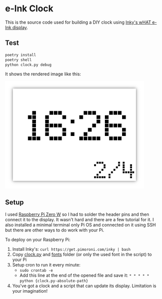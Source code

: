 # e-Ink Clock

This is the source code used for building a DIY clock using [Inky's wHAT e-Ink display](https://shop.pimoroni.com/products/inky-what).

## Test

```
poetry install
poetry shell
python clock.py debug
```

It shows the rendered image like this:

![sample image generated by the script](./sample.png)

## Setup

I used [Raspberry Pi Zero W](https://www.raspberrypi.com/products/raspberry-pi-zero-w/) so I had to solder the header pins and then connect it to the display. It wasn't hard and there are a few tutorial for it. I also installed a minimal terminal only Pi OS and connected on it using SSH but there are other ways to do work with your Pi.

To deploy on your Raspberry Pi:

1. Install Inky's: `curl https://get.pimoroni.com/inky | bash`
1. Copy [clock.py](clock.py) and [fonts](./fonts) folder (or only the used font in the script) to your Pi
1. Setup cron to run it every minute:
    - `sudo crontab -e`
    - Add this line at the end of the opened file and save it: `* * * * * python {clock.py-absolute-path}`
1. You've got a clock and a script that can update its display. Limitation is your imagination!
